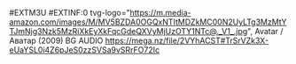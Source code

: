 #EXTM3U
#EXTINF:0 tvg-logo="https://m.media-amazon.com/images/M/MV5BZDA0OGQxNTItMDZkMC00N2UyLTg3MzMtYTJmNjg3Nzk5MzRiXkEyXkFqcGdeQXVyMjUzOTY1NTc@._V1_.jpg", Avatar / Аватар (2009) BG AUDIO
https://mega.nz/file/2VYhACST#TrSrVZk3X-eUaYSL0i4Z6pJeS0zzSVSa9vSRrFO72Ic
